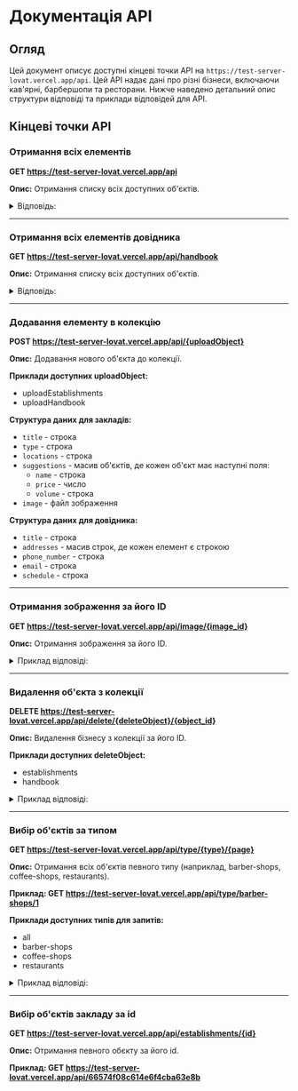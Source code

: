 # Документація API

## Огляд

Цей документ описує доступні кінцеві точки API на `https://test-server-lovat.vercel.app/api`. Цей API надає дані про
різні бізнеси, включаючи кав'ярні, барбершопи та ресторани. Нижче наведено детальний опис структури відповіді та
приклади відповідей для API.

## Кінцеві точки API

### Отримання всіх елементів

**GET https://test-server-lovat.vercel.app/api**

**Опис:** Отримання списку всіх доступних об'єктів.

<details>
    <summary>Відповідь:</summary>

    ```json
    [    
        { 
            "_id": "6653520b40a72914fa8db440",        
            "title": "365 Coffee Shop",        
            "type": "Кав'ярня",        
            "locations": "вулиця Ділова 7 Київ",        
            "suggestions": [
                {
                    "name": "Зерна мелені",                
                    "price": "600",                
                    "volume": "5 кг."
                },            
                {
                    "name": "Зерна",
                    "price": "550",
                    "volume": "5 кг."
                },            
                {
                    "name": "Допінг",
                    "price": "400",
                    "volume": "1 л."
                }        
            ],
            "image": [            
                "https://test-server-lovat.vercel.app/api/image/6653520a40a72914fa8db43d",            
                "https://test-server-lovat.vercel.app/api/image/6653520a40a72914fa8db43e",            
                "https://test-server-lovat.vercel.app/api/image/6653520a40a72914fa8db43f"        
            ]
        }
        // інші об'єкти колекції
    ]
    ```

</details>

---

### Отримання всіх елементів довідника

**GET https://test-server-lovat.vercel.app/api/handbook**

**Опис:** Отримання списку всіх доступних об'єктів.

<details>
    <summary>Відповідь:</summary>

    ```json
    [    
      {
        "_id": "665e44363a43045d0b161c7e",
        "title": "Територіальний центр соціального обслуговування Подільського району у м. Києві",
        "addresses": [
            "04070 м. Київ, вул. Братська, 15/9"
        ],
        "phone_number": "425-05-12",
        "email": "tc_podol@mail.ua",
        "schedule": "Понеділок - четверг з 09-00 до 18-00"
      },
        // інші об'єкти колекції
    ]
    ```

</details>

---

### Додавання елементу в колекцію

**POST https://test-server-lovat.vercel.app/api/{uploadObject}**

**Опис:** Додавання нового об'єкта до колекції.

**Приклади доступних uploadObject:**

- uploadEstablishments
- uploadHandbook

**Структура даних для закладів:**
- `title` - строка
- `type` - строка
- `locations` - строка
- `suggestions` - масив об'єктів, де кожен об'єкт має наступні поля:
    - `name` - строка
    - `price` - число
    - `volume` - строка
- `image` - файл зображення

**Структура даних для довідника:**
- `title` - строка
- `addresses` - масив строк, де кожен елемент є строкою
- `phone_number` - строка
- `email` - строка
- `schedule` - строка
---

### Отримання зображення за його ID

**GET https://test-server-lovat.vercel.app/api/image/{image_id}**

**Опис:** Отримання зображення за його ID.

<details>
    <summary>Приклад відповіді:</summary>

    Зображення у форматі JPEG або PNG

</details>

---

### Видалення об'єкта з колекції

**DELETE https://test-server-lovat.vercel.app/api/delete/{deleteObject}/{object_id}**

**Опис:** Видалення бізнесу з колекції за його ID.

**Приклади доступних deleteObject:**

- establishments
- handbook

<details>
    <summary>Приклад відповіді:</summary>

    ```json
    {
        "message": "Об'єкт видалено успішно"
    }
    ```

</details>

---

### Вибір об'єктів за типом

**GET https://test-server-lovat.vercel.app/api/type/{type}/{page}**

**Опис:** Отримання всіх об'єктів певного типу (наприклад, barber-shops, coffee-shops, restaurants).

**Приклад: GET https://test-server-lovat.vercel.app/api/type/barber-shops/1**

**Приклади доступних типів для запитів:**

- all
- barber-shops
- coffee-shops
- restaurants

<details>
    <summary>Приклад відповіді:</summary>

    ```json
    [    
            {
            "_id": "6653530840a72914fa8db444",
            "title": "Barberos",
            "type": "Барбершоп",
            "locations": "м. Київ, пр-т. Петра Григоренка, 28",
            "suggestions": [
                {
                    "name": "Чоловіча стрижка Топ барбер",
                    "price": "600",
                    "volume": "60хв"
                },
                {
                    "name": "Чоловіча стрижка + борода Топ барбер",
                    "price": "800",
                    "volume": "60хч"
                },
                {
                    "name": "Камуфлювання бороди Топ барбер",
                    "price": "350",
                    "volume": "60хв"
                }
            ],
            "image": [
                "https://test-server-lovat.vercel.app/api/image/6653530840a72914fa8db441",
                "https://test-server-lovat.vercel.app/api/image/6653530840a72914fa8db442",
                "https://test-server-lovat.vercel.app/api/image/6653530840a72914fa8db443"
            ]
        }
        // інші об'єкти колекції
    ]
    ```

</details>

---


### Вибір об'єктів закладу за id

**GET https://test-server-lovat.vercel.app/api/establishments/{id}**

**Опис:** Отримання певного обєкту за його id.

**Приклад: GET https://test-server-lovat.vercel.app/api/66574f08c614e6f4cba63e8b**
